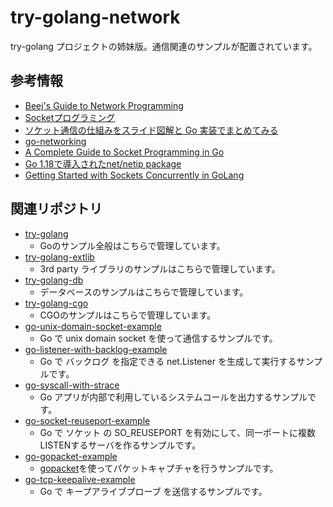 # try-golang-network

try-golang プロジェクトの姉妹版。通信関連のサンプルが配置されています。

## 参考情報

- [Beej's Guide to Network Programming](https://beej.us/guide/bgnet/html/split/index.html)
- [Socketプログラミング](https://astaxie.gitbooks.io/build-web-application-with-golang/content/ja/08.1.html)
- [ソケット通信の仕組みをスライド図解と Go 実装でまとめてみる](https://zenn.dev/ganariya/articles/socket-slide-illustration-go-implement)
- [go-networking](https://github.com/vladimirvivien/go-networking/tree/master)
- [A Complete Guide to Socket Programming in Go](https://www.kelche.co/blog/go/socket-programming/)
- [Go 1.18で導入されたnet/netip package](https://zenn.dev/sonatard/articles/92b3ce38e28ee8)
- [Getting Started with Sockets Concurrently in GoLang](https://dev.to/alicewilliamstech/getting-started-with-sockets-in-golang-2j66)

## 関連リポジトリ

- [try-golang](https://github.com/devlights/try-golang)
  - Goのサンプル全般はこちらで管理しています。
- [try-golang-extlib](https://github.com/devlights/try-golang-extlib)
  - 3rd party ライブラリのサンプルはこちらで管理しています。
- [try-golang-db](https://github.com/devlights/try-golang-db)
  - データベースのサンプルはこちらで管理しています。
- [try-golang-cgo](https://github.com/devlights/try-golang-cgo)
  - CGOのサンプルはこちらで管理しています。
- [go-unix-domain-socket-example](https://github.com/devlights/go-unix-domain-socket-example)
  - Go で unix domain socket を使って通信するサンプルです。
- [go-listener-with-backlog-example](https://github.com/devlights/go-listener-with-backlog-example)
  - Go で バックログ を指定できる net.Listener を生成して実行するサンプルです。
- [go-syscall-with-strace](https://github.com/devlights/go-syscall-with-strace)
  - Go アプリが内部で利用しているシステムコールを出力するサンプルです。
- [go-socket-reuseport-example](https://github.com/devlights/go-socket-reuseport-example)
  - Go で ソケット の SO_REUSEPORT を有効にして、同一ポートに複数LISTENするサーバを作るサンプルです。
- [go-gopacket-example](https://github.com/devlights/go-gopacket-example)
  - [gopacket](https://github.com/google/gopacket)を使ってパケットキャプチャを行うサンプルです。
- [go-tcp-keepalive-example](https://github.com/devlights/go-tcp-keepalive-example)
  - Go で キープアライブプローブ を送信するサンプルです。
 